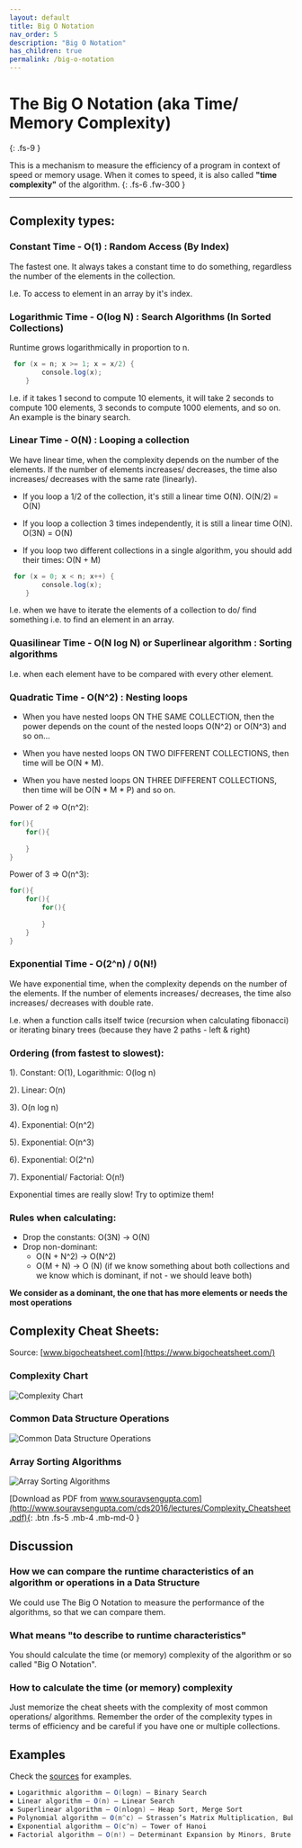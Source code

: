 ```yaml
---
layout: default
title: Big O Notation
nav_order: 5
description: "Big O Notation"
has_children: true
permalink: /big-o-notation
---
```


# The Big O Notation (aka Time/ Memory Complexity)
{: .fs-9 }

This is a mechanism to measure the efficiency of a program in context of speed or memory usage.
When it comes to speed, it is also called **"time complexity"** of the algorithm.
{: .fs-6 .fw-300 }

---

## Complexity types:
### Constant Time - O(1) : Random Access (By Index)
The fastest one. It always takes a constant time to do something, regardless the number of the elements in the collection. 

I.e. To access to element in an array by it's index.


### Logarithmic Time - O(log N) : Search Algorithms (In Sorted Collections)
Runtime grows logarithmically in proportion to n.
```java
 for (x = n; x >= 1; x = x/2) {
        console.log(x);
    }
```

I.e. if it takes 1 second to compute 10 elements, it will take 2 seconds to compute 100 elements, 
3 seconds to compute 1000 elements, and so on. An example is the binary search.


### Linear Time - O(N) : Looping a collection
We have linear time, when the complexity depends on the number of the elements. If the number of elements increases/ decreases, 
the time also increases/ decreases with the same rate (linearly).

- If you loop a 1/2 of the collection, it's still a linear time O(N). O(N/2) = O(N)

- If you loop a collection 3 times independently, it is still a linear time O(N). O(3N) = O(N)

- If you loop two different collections in a single algorithm, you should add their times: O(N + M)

```java
 for (x = 0; x < n; x++) {
        console.log(x);
    }
```

I.e. when we have to iterate the elements of a collection to do/ find something i.e. to find an element in an array.

### Quasilinear Time - O(N log N) or Superlinear algorithm : Sorting algorithms

I.e. when each element have to be compared with every other element.

### Quadratic Time - O(N^2) : Nesting loops
- When you have nested loops ON THE SAME COLLECTION, then the power depends on the count of the nested loops O(N^2) or O(N^3) and so on...

- When you have nested loops ON TWO DIFFERENT COLLECTIONS, then time will be O(N * M).

- When you have nested loops ON THREE DIFFERENT COLLECTIONS, then time will be O(N * M * P) and so on.

Power of 2 => O(n^2):
```java
for(){
    for(){
    
    }
}
```

Power of 3 => O(n^3):
```java
for(){
    for(){
        for(){
        
        }
    }
}
```
### Exponential Time - O(2^n) / 0(N!)
We have exponential time, when the complexity depends on the number of the elements. If the number of elements increases/ decreases, 
the time also increases/ decreases with double rate.

I.e. when a function calls itself twice (recursion when calculating fibonacci) or iterating binary trees (because they have 2 paths - left & right)

### Ordering (from fastest to slowest):
1). Constant: O(1), Logarithmic: O(log n)

2). Linear: O(n)

3). O(n log n)

4). Exponential: O(n^2) 

5). Exponential: O(n^3) 

6). Exponential: O(2^n)

7). Exponential/ Factorial: O(n!)

Exponential times are really slow! Try to optimize them!

### Rules when calculating:
* Drop the constants: O(3N) -> O(N)
* Drop non-dominant: 
    - O(N + N^2) -> O(N^2) 
    - O(M + N) -> O (N) (if we know something about both collections and we know which is dominant, if not - we should leave both)

**We consider as a dominant, the one that has more elements or needs the most operations**

## Complexity Cheat Sheets:
Source: [www.bigocheatsheet.com](https://www.bigocheatsheet.com/)

### Complexity Chart
![Complexity Chart](images/bigO_complexity.png)

### Common Data Structure Operations
![Common Data Structure Operations](images/ds-complexity.png)

### Array Sorting Algorithms
![Array Sorting Algorithms](images/array-complexity-sorting-alg.png)

[Download as PDF from www.souravsengupta.com](http://www.souravsengupta.com/cds2016/lectures/Complexity_Cheatsheet.pdf){: .btn .fs-5 .mb-4 .mb-md-0 }

## Discussion

### How we can compare the runtime characteristics of an algorithm or operations in a Data Structure
We could use The Big O Notation to measure the performance of the algorithms, so that we can compare them.

### What means "to describe to runtime characteristics"
You should calculate the time (or memory) complexity of the algorithm or so called "Big O Notation".

### How to calculate the time (or memory) complexity
Just memorize the cheat sheets with the complexity of most common operations/ algorithms.
Remember the order of the complexity types in terms of efficiency and be careful if you have one or multiple collections.

## Examples

Check the [sources](https://github.com/Iretha/data-structures-and-algorithms/tree/master/src/com/smdev/big_o_notation) for examples.

```java
▪ Logarithmic algorithm – O(logn) – Binary Search
▪ Linear algorithm – O(n) – Linear Search
▪ Superlinear algorithm – O(nlogn) – Heap Sort, Merge Sort
▪ Polynomial algorithm – O(n^c) – Strassen’s Matrix Multiplication, Bubble Sort, Selection Sort, Insertion Sort, Bucket Sort
▪ Exponential algorithm – O(c^n) – Tower of Hanoi
▪ Factorial algorithm – O(n!) – Determinant Expansion by Minors, Brute force Search algorithm for Traveling Salesman Problem
```